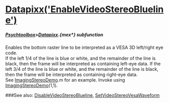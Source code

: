 # [Datapixx('EnableVideoStereoBlueline')](Datapixx-EnableVideoStereoBlueline) 
##### [Psychtoolbox](Psychtoolbox)>[Datapixx](Datapixx).{mex*} subfunction


Enables the bottom raster line to be interpreted as a VESA 3D left/right eye  
code.  
If the left 1/4 of the line is blue or white, and the remainder of the line is  
black, then the frame will be interpreted as containing left-eye data. If the  
left 3/4 of the line is blue or white, and the remainder of the line is black,  
then the frame will be interpreted as containing right-eye data.  
See [ImagingStereoDemo](ImagingStereoDemo).m for an example.  Invoke using [ImagingStereoDemo](ImagingStereoDemo)(1,1).  
  


###See also:
[DisableVideoStereoBlueline](Datapixx-DisableVideoStereoBlueline), [SetVideoStereoVesaWaveform](Datapixx-SetVideoStereoVesaWaveform)
